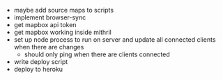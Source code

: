 - maybe add source maps to scripts
- implement browser-sync
- get mapbox api token
- get mapbox working inside mithril
- set up node process to run on server and update all connected clients when there are changes
  - should only ping when there are clients connected
- write deploy script
- deploy to heroku
